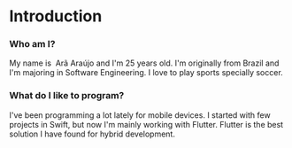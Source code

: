 # Introduction


### Who am I?
My name is  Arã Araújo and I'm 25 years old. I'm originally from Brazil and I'm majoring in Software Engineering. I love to play sports specially soccer.

### What do I like to program?
I've been programming a lot lately for mobile devices. I started with few projects in Swift, but now I'm mainly working with Flutter. Flutter is the best solution I have found for hybrid development.